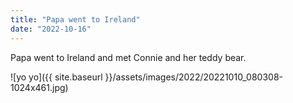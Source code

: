 ```yaml
---
title: "Papa went to Ireland"
date: "2022-10-16"
---
```


Papa went to Ireland and met Connie and her teddy bear.

![yo yo]({{ site.baseurl }}/assets/images/2022/20221010_080308-1024x461.jpg)
